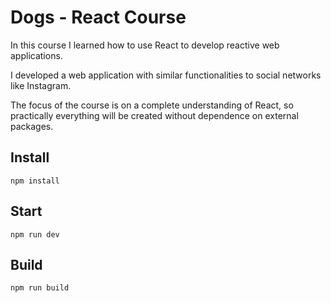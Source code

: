 # Dogs - React Course

In this course I learned how to use React to develop reactive web applications.

I developed a web application with similar functionalities to social networks like Instagram.

The focus of the course is on a complete understanding of React, so practically everything will be created without dependence on external packages.

## Install

```
npm install
```

## Start

```
npm run dev
```

## Build

```
npm run build
```
